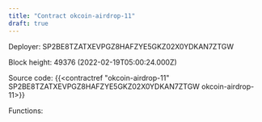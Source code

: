 ```yaml
---
title: "Contract okcoin-airdrop-11"
draft: true
---
```

Deployer: SP2BE8TZATXEVPGZ8HAFZYE5GKZ02X0YDKAN7ZTGW


 



Block height: 49376 (2022-02-19T05:00:24.000Z)

Source code: {{<contractref "okcoin-airdrop-11" SP2BE8TZATXEVPGZ8HAFZYE5GKZ02X0YDKAN7ZTGW okcoin-airdrop-11>}}

Functions:


